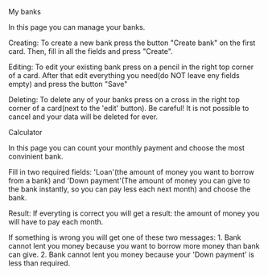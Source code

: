 
My banks

In this page you can manage your banks.

Creating: 
  To create a new bank press the button "Create bank" on the first card. Then, fill in all the fields and press "Create".
  
Editing:
  To edit your existing bank press on a pencil in the right top corner of a card. After that edit everything you need(do NOT leave eny fields empty) and press the button "Save"
  
  Deleting:
    To delete any of your banks press on a cross in the right top corner of a card(next to the 'edit' button). Be careful! It is not possible to cancel and your data will be deleted for ever.
    
    
    
    
Calculator

In this page you can count your monthly payment and choose the most convinient bank.

Fill in two required fields: 'Loan'(the amount of money you want to borrow from a bank) and 'Down payment'(The amount of money you can give to the bank instantly, so you can pay less each next month) and choose the bank.

Result:
  If everyting is correct you will get a result: the amount of money you will have to pay each month.
  
  If something is wrong you will get one of these two messages:
    1. Bank cannot lent you money because you want to borrow more money than bank can give.
    2. Bank cannot lent you money because your 'Down payment' is less than required. 
